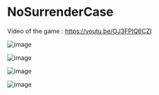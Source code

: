 # NoSurrenderCase

Video of the game : https://youtu.be/OJ3FPlQ6CZI


![image](https://user-images.githubusercontent.com/97892255/216767287-1f45c4a4-3915-44c3-b33b-4c15a715700d.png)

![image](https://user-images.githubusercontent.com/97892255/216767313-f141283c-97f5-4fdb-8157-309166269822.png)

![image](https://user-images.githubusercontent.com/97892255/216767323-3ba9eaa1-aff4-4139-a075-309533a89440.png)

![image](https://user-images.githubusercontent.com/97892255/216767331-e1388635-6806-46bf-ab43-de39405e4d88.png)


